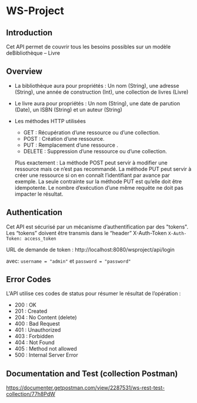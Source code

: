 # WS-Project
## Introduction
Cet API permet de couvrir tous les besoins possibles sur un modèle deBibliothèque – Livre

## Overview
* La bibliothèque aura pour propriétés :
	Un nom (String), une adresse (String), une année de construction (Int), une collection de livres (Livre)

* Le livre aura pour propriétés :
	Un nom (String), une date de parution (Date), un ISBN (String) et un auteur (String)

* Les méthodes HTTP utilisées

    * GET : Récupération d’une ressource ou d’une collection.
	* POST : Création d’une ressource.
	* PUT : Remplacement d’une ressource .
	* DELETE : Suppression d’une ressource ou d’une collection.
	
    Plus exactement :
    La méthode POST peut servir à modifier une ressource mais ce n’est pas recommandé.
    La méthode PUT peut servir à créer une ressource si on en connaît l’identifiant par avance par exemple. La seule contrainte sur la méthode PUT est qu’elle doit être idempotente. Le nombre d’exécution d’une même requête ne doit pas impacter le résultat.

## Authentication
Cet API est sécurisé par un mécanisme d’authentification par des "tokens".
Les “tokens” doivent être transmis dans le “header” X-Auth-Token
`X-Auth-Token: access_token`

URL de demande de token :
http://localhost:8080/wsproject/api/login
    
avec:
 `username = "admin"` et `password = "password"`
    


## Error Codes
L'API utilise ces codes de status pour résumer le résultat de l’opération :

 * 200 : OK
 * 201 : Created
 * 204 : No Content (delete)
 * 400 : Bad Request
 * 401 : Unauthorized
 * 403 : Forbidden
 * 404 : Not Found
 * 405 : Method not allowed
 * 500 : Internal Server Error

## Documentation and Test (collection Postman)

https://documenter.getpostman.com/view/2287531/ws-rest-test-collection/77h8PdW
